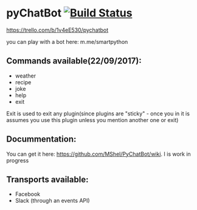 # pyChatBot [![Build Status](https://travis-ci.org/MShel/PyChatBot.svg?branch=master)](https://travis-ci.org/MShel/PyChatBot)
https://trello.com/b/1v4eE530/pychatbot

you can play with a bot here:
m.me/smartpython
## Commands available(22/09/2017):

* weather
* recipe
* joke
* help
* exit 

Exit is used to exit any plugin(since plugins are "sticky" - once you in it is assumes you use this plugin unless you mention another one or exit)

## Docummentation:
You can get it here: https://github.com/MShel/PyChatBot/wiki. I is work in progress 

## Transports available:
* Facebook
* Slack (through an events API)
